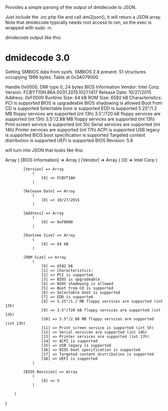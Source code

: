 Provides a simple parsing of the output of dmidecode to JSON. 

Just include the .inc.php file and call dmi2json(), it will return a JSON array. 
Note that dmidecode typically needs root access to run, so the exec is wrapped with sudo -n.

dmidecode output like this:

# dmidecode 3.0
Getting SMBIOS data from sysfs.
SMBIOS 2.8 present.
51 structures occupying 1996 bytes.
Table at 0x3A079000.

Handle 0x0000, DMI type 0, 24 bytes
BIOS Information
        Vendor: Intel Corp.
        Version: FCBYT10H.86A.0031.2015.1027.1417
        Release Date: 10/27/2015
        Address: 0xF0000
        Runtime Size: 64 kB
        ROM Size: 6592 kB
        Characteristics:
                PCI is supported
                BIOS is upgradeable
                BIOS shadowing is allowed
                Boot from CD is supported
                Selectable boot is supported
                EDD is supported
                5.25"/1.2 MB floppy services are supported (int 13h)
                3.5"/720 kB floppy services are supported (int 13h)
                3.5"/2.88 MB floppy services are supported (int 13h)
                Print screen service is supported (int 5h)
                Serial services are supported (int 14h)
                Printer services are supported (int 17h)
                ACPI is supported
                USB legacy is supported
                BIOS boot specification is supported
                Targeted content distribution is supported
                UEFI is supported
        BIOS Revision: 5.6


will turn into JSON that looks like this:

Array
(
    [BIOS Information] => Array
        (
            [Vendor] => Array
                (
                    [0] => Intel Corp
                )

            [Version] => Array
                (
                    [0] => FCBYT10H
                )

            [Release Date] => Array
                (
                    [0] => 10/27/2015
                )

            [Address] => Array
                (
                    [0] => 0xF0000
                )

            [Runtime Size] => Array
                (
                    [0] => 64 kB
                )

            [ROM Size] => Array
                (
                    [0] => 6592 kB
                    [1] => Characteristics:
                    [2] => PCI is supported
                    [3] => BIOS is upgradeable
                    [4] => BIOS shadowing is allowed
                    [5] => Boot from CD is supported
                    [6] => Selectable boot is supported
                    [7] => EDD is supported
                    [8] => 5.25"/1.2 MB floppy services are supported (int 13h)
                    [9] => 3.5"/720 kB floppy services are supported (int 13h)
                    [10] => 3.5"/2.88 MB floppy services are supported (int 13h)
                    [11] => Print screen service is supported (int 5h)
                    [12] => Serial services are supported (int 14h)
                    [13] => Printer services are supported (int 17h)
                    [14] => ACPI is supported
                    [15] => USB legacy is supported
                    [16] => BIOS boot specification is supported
                    [17] => Targeted content distribution is supported
                    [18] => UEFI is supported
                )

            [BIOS Revision] => Array
                (
                    [0] => 5
                )

        )
)
